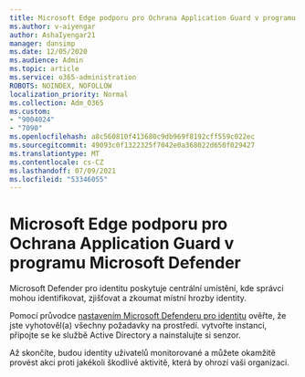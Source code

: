 ```yaml
---
title: Microsoft Edge podporu pro Ochrana Application Guard v programu Microsoft Defender
ms.author: v-aiyengar
author: AshaIyengar21
manager: dansimp
ms.date: 12/05/2020
ms.audience: Admin
ms.topic: article
ms.service: o365-administration
ROBOTS: NOINDEX, NOFOLLOW
localization_priority: Normal
ms.collection: Adm_O365
ms.custom:
- "9004024"
- "7090"
ms.openlocfilehash: a8c560810f413680c9db969f8192cff559c022ec
ms.sourcegitcommit: 49093c0f1322325f7042e0a368022d650f029427
ms.translationtype: MT
ms.contentlocale: cs-CZ
ms.lasthandoff: 07/09/2021
ms.locfileid: "53346055"
---
```

# <a name="microsoft-edges-support-for-microsoft-defender-application-guard"></a>Microsoft Edge podporu pro Ochrana Application Guard v programu Microsoft Defender

Microsoft Defender pro identitu poskytuje centrální umístění, kde správci mohou identifikovat, zjišťovat a zkoumat místní hrozby identity. 

Pomocí průvodce [nastavením Microsoft Defenderu pro identitu](https://admin.microsoft.com/AdminPortal/Home?#/modernonboarding/microsoftdefenderforidentitysetupguide) ověřte, že jste vyhotověl(a) všechny požadavky na prostředí. vytvořte instanci, připojte se ke službě Active Directory a nainstalujte si senzor. 

Až skončíte, budou identity uživatelů monitorované a můžete okamžitě provést akci proti jakékoli škodlivé aktivitě, která by ohrozí vaši organizaci.
